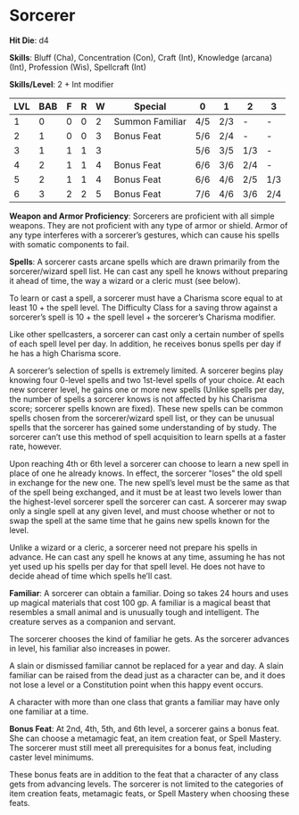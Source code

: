 # Sorcerer

**Hit Die**: d4

**Skills**: Bluff (Cha), Concentration (Con), Craft (Int), Knowledge (arcana) (Int), Profession (Wis), Spellcraft (Int)

**Skills/Level**: 2 + Int modifier

LVL | BAB | F | R | W | Special | 0 | 1 | 2 | 3
--- | --- | - | - | - | ------- | - | - | - | -
1   | 0   | 0 | 0 | 2 | Summon Familiar | 4/5 | 2/3 | -   | -  
2   | 1   | 0 | 0 | 3 | Bonus Feat | 5/6 | 2/4 | -   | -
3   | 1   | 1 | 1 | 3 |  | 5/6 | 3/5 | 1/3 | -
4   | 2   | 1 | 1 | 4 | Bonus Feat | 6/6 | 3/6 | 2/4 | -
5   | 2   | 1 | 1 | 4 | Bonus Feat | 6/6 | 4/6 | 2/5 | 1/3
6   | 3   | 2 | 2 | 5 | Bonus Feat | 7/6 | 4/6 | 3/6 | 2/4

**Weapon and Armor Proficiency**: Sorcerers are proficient with all simple weapons. They are not proficient with any type of armor or shield. Armor of any type interferes with a sorcerer’s gestures, which can cause his spells with somatic components to fail.

**Spells**: A sorcerer casts arcane spells which are drawn primarily from the sorcerer/wizard spell list. He can cast any spell he knows without preparing it ahead of time, the way a wizard or a cleric must (see below).

To learn or cast a spell, a sorcerer must have a Charisma score equal to at least 10 + the spell level. The Difficulty Class for a saving throw against a sorcerer’s spell is 10 + the spell level + the sorcerer’s Charisma modifier.

Like other spellcasters, a sorcerer can cast only a certain number of spells of each spell level per day. In addition, he receives bonus spells per day if he has a high Charisma score.

A sorcerer’s selection of spells is extremely limited. A sorcerer begins play knowing four 0-level spells and two 1st-level spells of your choice. At each new sorcerer level, he gains one or more new spells (Unlike spells per day, the number of spells a sorcerer knows is not affected by his Charisma score; sorcerer spells known are fixed). These new spells can be common spells chosen from the sorcerer/wizard spell list, or they can be unusual spells that the sorcerer has gained some understanding of by study. The sorcerer can’t use this method of spell acquisition to learn spells at a faster rate, however.

Upon reaching 4th or 6th level a sorcerer can choose to learn a new spell in place of one he already knows. In effect, the sorcerer "loses" the old spell in exchange for the new one. The new spell’s level must be the same as that of the spell being exchanged, and it must be at least two levels lower than the highest-level sorcerer spell the sorcerer can cast. A sorcerer may swap only a single spell at any given level, and must choose whether or not to swap the spell at the same time that he gains new spells known for the level.

Unlike a wizard or a cleric, a sorcerer need not prepare his spells in advance. He can cast any spell he knows at any time, assuming he has not yet used up his spells per day for that spell level. He does not have to decide ahead of time which spells he’ll cast.

**Familiar**: A sorcerer can obtain a familiar. Doing so takes 24 hours and uses up magical materials that cost 100 gp. A familiar is a magical beast that resembles a small animal and is unusually tough and intelligent. The creature serves as a companion and servant.

The sorcerer chooses the kind of familiar he gets. As the sorcerer advances in level, his familiar also increases in power.

A slain or dismissed familiar cannot be replaced for a year and day. A slain familiar can be raised from the dead just as a character can be, and it does not lose a level or a Constitution point when this happy event occurs.

A character with more than one class that grants a familiar may have only one familiar at a time.

**Bonus Feat**: At 2nd, 4th, 5th, and 6th level, a sorcerer gains a bonus feat. She can choose a metamagic feat, an item creation feat, or Spell Mastery. The sorcerer must still meet all prerequisites for a bonus feat, including caster level minimums.

These bonus feats are in addition to the feat that a character of any class gets from advancing levels. The sorcerer is not limited to the categories of item creation feats, metamagic feats, or Spell Mastery when choosing these feats.